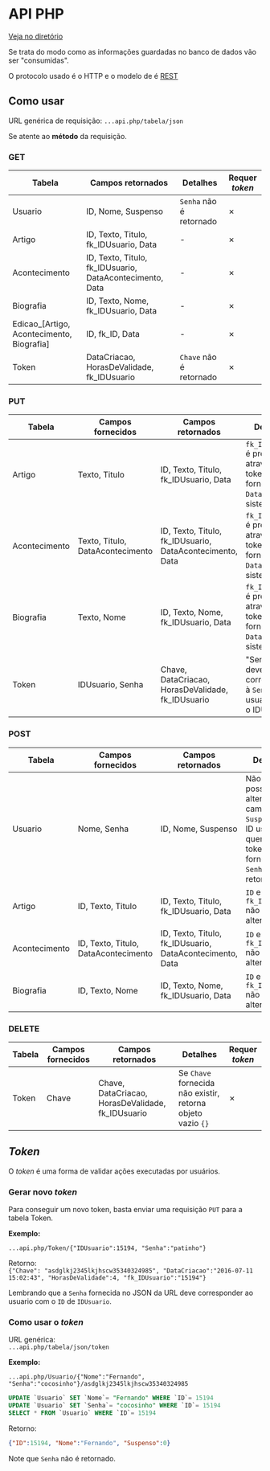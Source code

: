 # API PHP

[Veja no diretório](https://github.com/MrDallOca/PDpedia/tree/dev/PDpedia/api)

Se trata do modo como as informações guardadas no banco de dados vão ser "consumidas".

O protocolo usado é o HTTP e o modelo de é [REST](https://pt.wikipedia.org/wiki/REST)

## Como usar

URL genérica de requisição:
`...api.php/tabela/json`

Se atente ao **método** da requisição.

### GET

| Tabela | Campos retornados | Detalhes | Requer _token_ |
| --- | --- | --- | --- |
| Usuario | ID, Nome, Suspenso | `Senha` não é retornado | ✗ |
| Artigo | ID, Texto, Titulo, fk_IDUsuario, Data | - | ✗ |
| Acontecimento | ID, Texto, Titulo, fk_IDUsuario, DataAcontecimento, Data | - | ✗ |
| Biografia | ID, Texto, Nome, fk_IDUsuario, Data | - | ✗ |
| Edicao_[Artigo, Acontecimento, Biografia] | ID, fk_ID,  Data | - | ✗ |
| Token | DataCriacao, HorasDeValidade, fk_IDUsuario | `Chave` não é retornado | ✗ |

### PUT

| Tabela | Campos fornecidos | Campos retornados | Detalhes | Requer _token_ |
| --- | --- | --- | --- | --- |
| Artigo | Texto, Titulo | ID, Texto, Titulo, fk_IDUsuario, Data | `fk_IDUsuario` é preenchido através do token fornecido e `Data` é do sistema | ✓ |
| Acontecimento | Texto, Titulo, DataAcontecimento | ID, Texto, Titulo, fk_IDUsuario, DataAcontecimento, Data | `fk_IDUsuario` é preenchido através do token fornecido e `Data` é do sistema | ✓ |
| Biografia | Texto, Nome | ID, Texto, Nome, fk_IDUsuario, Data | `fk_IDUsuario` é preenchido através do token fornecido e `Data` é do sistema | ✓ |
| Token | IDUsuario, Senha | Chave, DataCriacao, HorasDeValidade, fk_IDUsuario | "Senha" deve corresponder à `Senha` do usuario com o IDUsuario | ✗ |

### POST

| Tabela | Campos fornecidos | Campos retornados | Detalhes | Requer _token_ |
| --- | --- | --- | --- | --- |
| Usuario | Nome, Senha | ID, Nome, Suspenso | Não é possível alterar o campo `Suspenso`; <br> ID usado na query é o do token fornecido; <br> `Senha` não é retornado. | ✓ |
| Artigo | ID, Texto, Titulo | ID, Texto, Titulo, fk_IDUsuario, Data | `ID` e `fk_IDUsuario` não são alterados | ✓ |
| Acontecimento | ID, Texto, Titulo, DataAcontecimento | ID, Texto, Titulo, fk_IDUsuario, DataAcontecimento, Data | `ID` e `fk_IDUsuario` não são alterados | ✓ |
| Biografia | ID, Texto, Nome | ID, Texto, Nome, fk_IDUsuario, Data | `ID` e `fk_IDUsuario` não são alterados | ✓ |

### DELETE

| Tabela | Campos fornecidos | Campos retornados | Detalhes | Requer _token_ |
| --- | --- | --- | --- | --- |
| Token | Chave | Chave, DataCriacao, HorasDeValidade, fk_IDUsuario | Se `Chave` fornecida não existir, retorna objeto vazio `{}` | ✗ |


## _Token_

O _token_ é uma forma de validar ações executadas por usuários.

### Gerar novo _token_

Para conseguir um novo token, basta enviar uma requisição `PUT` para a tabela Token.

**Exemplo:**

`...api.php/Token/{"IDUsuario":15194, "Senha":"patinho"}`

Retorno: <br>
`{"Chave": "asdglkj2345lkjhscw35340324985", "DataCriacao":"2016-07-11 15:02:43", "HorasDeValidade":4, "fk_IDUsuario":"15194"}`

Lembrando que a `Senha` fornecida no JSON da URL deve corresponder ao usuario com o `ID` de `IDUsuario`.

### Como usar o _token_

URL genérica: <br>
`...api.php/tabela/json/token`

**Exemplo:**

`...api.php/Usuario/{"Nome":"Fernando", "Senha":"cocosinho"}/asdglkj2345lkjhscw35340324985`
```SQL
UPDATE `Usuario` SET `Nome`= "Fernando" WHERE `ID`= 15194
UPDATE `Usuario` SET `Senha`= "cocosinho" WHERE `ID`= 15194
SELECT * FROM `Usuario` WHERE `ID`= 15194
```
Retorno: <br>
```json
{"ID":15194, "Nome":"Fernando", "Suspenso":0}
```

Note que `Senha` não é retornado.
